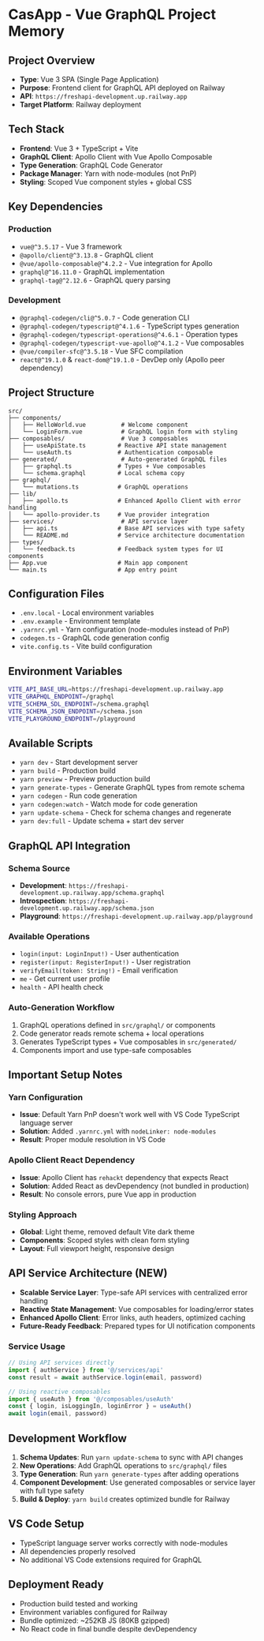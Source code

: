 # CasApp - Vue GraphQL Project Memory

## Project Overview
- **Type**: Vue 3 SPA (Single Page Application)
- **Purpose**: Frontend client for GraphQL API deployed on Railway
- **API**: `https://freshapi-development.up.railway.app`
- **Target Platform**: Railway deployment

## Tech Stack
- **Frontend**: Vue 3 + TypeScript + Vite
- **GraphQL Client**: Apollo Client with Vue Apollo Composable
- **Type Generation**: GraphQL Code Generator
- **Package Manager**: Yarn with node-modules (not PnP)
- **Styling**: Scoped Vue component styles + global CSS

## Key Dependencies
### Production
- `vue@^3.5.17` - Vue 3 framework
- `@apollo/client@^3.13.8` - GraphQL client
- `@vue/apollo-composable@^4.2.2` - Vue integration for Apollo
- `graphql@^16.11.0` - GraphQL implementation
- `graphql-tag@^2.12.6` - GraphQL query parsing

### Development
- `@graphql-codegen/cli@^5.0.7` - Code generation CLI
- `@graphql-codegen/typescript@^4.1.6` - TypeScript types generation
- `@graphql-codegen/typescript-operations@^4.6.1` - Operation types
- `@graphql-codegen/typescript-vue-apollo@^4.1.2` - Vue composables
- `@vue/compiler-sfc@^3.5.18` - Vue SFC compilation
- `react@^19.1.0` & `react-dom@^19.1.0` - DevDep only (Apollo peer dependency)

## Project Structure
```
src/
├── components/
│   ├── HelloWorld.vue          # Welcome component
│   └── LoginForm.vue           # GraphQL login form with styling
├── composables/                # Vue 3 composables
│   ├── useApiState.ts         # Reactive API state management
│   └── useAuth.ts             # Authentication composable
├── generated/                  # Auto-generated GraphQL files
│   ├── graphql.ts             # Types + Vue composables
│   └── schema.graphql         # Local schema copy
├── graphql/
│   └── mutations.ts           # GraphQL operations
├── lib/
│   ├── apollo.ts              # Enhanced Apollo Client with error handling
│   └── apollo-provider.ts     # Vue provider integration
├── services/                   # API service layer
│   ├── api.ts                 # Base API services with type safety
│   └── README.md              # Service architecture documentation
├── types/
│   └── feedback.ts            # Feedback system types for UI components
├── App.vue                    # Main app component
└── main.ts                    # App entry point
```

## Configuration Files
- `.env.local` - Local environment variables
- `.env.example` - Environment template
- `.yarnrc.yml` - Yarn configuration (node-modules instead of PnP)
- `codegen.ts` - GraphQL code generation config
- `vite.config.ts` - Vite build configuration

## Environment Variables
```bash
VITE_API_BASE_URL=https://freshapi-development.up.railway.app
VITE_GRAPHQL_ENDPOINT=/graphql
VITE_SCHEMA_SDL_ENDPOINT=/schema.graphql
VITE_SCHEMA_JSON_ENDPOINT=/schema.json
VITE_PLAYGROUND_ENDPOINT=/playground
```

## Available Scripts
- `yarn dev` - Start development server
- `yarn build` - Production build
- `yarn preview` - Preview production build
- `yarn generate-types` - Generate GraphQL types from remote schema
- `yarn codegen` - Run code generation
- `yarn codegen:watch` - Watch mode for code generation
- `yarn update-schema` - Check for schema changes and regenerate
- `yarn dev:full` - Update schema + start dev server

## GraphQL API Integration
### Schema Source
- **Development**: `https://freshapi-development.up.railway.app/schema.graphql`
- **Introspection**: `https://freshapi-development.up.railway.app/schema.json`
- **Playground**: `https://freshapi-development.up.railway.app/playground`

### Available Operations
- `login(input: LoginInput!)` - User authentication
- `register(input: RegisterInput!)` - User registration  
- `verifyEmail(token: String!)` - Email verification
- `me` - Get current user profile
- `health` - API health check

### Auto-Generation Workflow
1. GraphQL operations defined in `src/graphql/` or components
2. Code generator reads remote schema + local operations
3. Generates TypeScript types + Vue composables in `src/generated/`
4. Components import and use type-safe composables

## Important Setup Notes

### Yarn Configuration
- **Issue**: Default Yarn PnP doesn't work well with VS Code TypeScript language server
- **Solution**: Added `.yarnrc.yml` with `nodeLinker: node-modules`
- **Result**: Proper module resolution in VS Code

### Apollo Client React Dependency
- **Issue**: Apollo Client has `rehackt` dependency that expects React
- **Solution**: Added React as devDependency (not bundled in production)
- **Result**: No console errors, pure Vue app in production

### Styling Approach
- **Global**: Light theme, removed default Vite dark theme
- **Components**: Scoped styles with clean form styling
- **Layout**: Full viewport height, responsive design

## API Service Architecture (NEW)
- **Scalable Service Layer**: Type-safe API services with centralized error handling
- **Reactive State Management**: Vue composables for loading/error states
- **Enhanced Apollo Client**: Error links, auth headers, optimized caching
- **Future-Ready Feedback**: Prepared types for UI notification components

### Service Usage
```typescript
// Using API services directly
import { authService } from '@/services/api'
const result = await authService.login(email, password)

// Using reactive composables
import { useAuth } from '@/composables/useAuth'
const { login, isLoggingIn, loginError } = useAuth()
await login(email, password)
```

## Development Workflow
1. **Schema Updates**: Run `yarn update-schema` to sync with API changes
2. **New Operations**: Add GraphQL operations to `src/graphql/` files
3. **Type Generation**: Run `yarn generate-types` after adding operations
4. **Component Development**: Use generated composables or service layer with full type safety
5. **Build & Deploy**: `yarn build` creates optimized bundle for Railway

## VS Code Setup
- TypeScript language server works correctly with node-modules
- All dependencies properly resolved
- No additional VS Code extensions required for GraphQL

## Deployment Ready
- Production build tested and working
- Environment variables configured for Railway
- Bundle optimized: ~252KB JS (80KB gzipped)
- No React code in final bundle despite devDependency